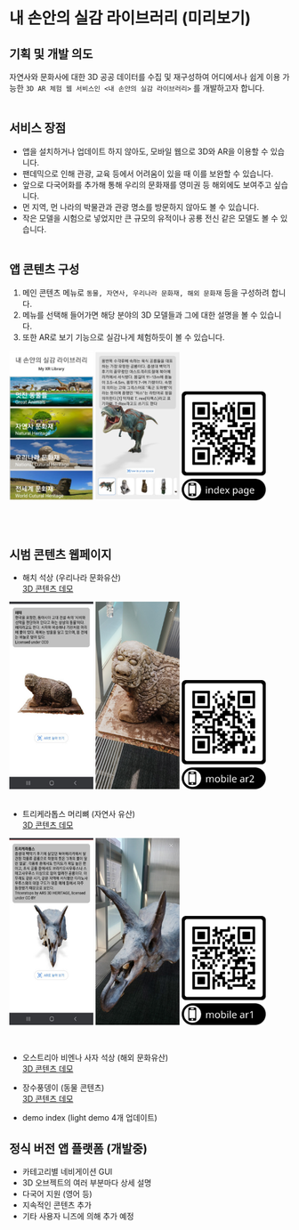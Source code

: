 # 내 손안의 실감 라이브러리 (미리보기)

## 기획 및 개발 의도
자연사와 문화사에 대한 3D 공공 데이터를 수집 및 재구성하여 어디에서나 쉽게 이용 가능한 `3D AR 체험 웹 서비스인 <내 손안의 실감 라이브러리>` 를 개발하고자 합니다.
<br><br>

## 서비스 장점
- 앱을 설치하거나 업데이트 하지 않아도, 모바일 웹으로 3D와 AR을 이용할 수 있습니다.
- 팬데믹으로 인해 관광, 교육 등에서 어려움이 있을 때 이를 보완할 수 있습니다.
- 앞으로 다국어화를 추가해 통해 우리의 문화재를 영미권 등 해외에도 보여주고 싶습니다.
- 먼 지역, 먼 나라의 박물관과 관광 명소를 방문하지 않아도 볼 수 있습니다.
- 작은 모델을 시험으로 넣었지만 큰 규모의 유적이나 공룡 전신 같은 모델도 볼 수 있습니다.
<br><br>

## 앱 콘텐츠 구성
1. 메인 콘텐츠 메뉴로 `동물, 자연사, 우리나라 문화재, 해외 문화재` 등을 구성하려 합니다.
2. 메뉴를 선택해 들어가면 해당 분야의 3D 모델들과 그에 대한 설명을 볼 수 있습니다.
3. 또한 AR로 보기 기능으로 실감나게 체험하듯이 볼 수 있습니다.
<p align="left"><img src="./screenshots/main0.jpg" width="30%">
<img src="./screenshots/navigation0.jpg" width="30%">
<img src="./demo/index_qr.png" width="30%"></p> 

</p>
<br>
<br>

## 시범 콘텐츠 웹페이지
- 해치 석상 (우리나라 문화유산) <br> 
[3D 콘텐츠 데모](https://eknim.github.io/xr-library/demo/demo2.html)   

<p align="left">
<img src="./screenshots/demo2_3d_view0.jpg" width="30%" style="border-image: url('./screenshots/demo2_3d_view0.jpg') 1 lightgray;">
<img src="./screenshots/demo2_ar_view1.jpg" width="30%"style="border-image: url('./screenshots/demo2_ar_view1.jpg') 1 lightgray;">
<img src="./demo/demo2_qr.png" width="30%">
<br>
<br>

- 트리케라톱스 머리뼈 (자연사 유산) <br> 
[3D 콘텐츠 데모](https://eknim.github.io/xr-library/demo/demo1.html) 
 
<p align="left"><img src="./screenshots/demo1_3d_view0.jpg" width="30%">
<img src="./screenshots/demo1_ar_view0.jpg" width="30%">
<img src="./demo/demo1_qr.png" width="30%">
</p>
<br>

- 오스트리아 비엔나 사자 석상 (해외 문화유산) <br> 
[3D 콘텐츠 데모](https://eknim.github.io/xr-library/demo/demo3.html)

- 장수풍뎅이 (동물 콘텐츠) <br> 
[3D 콘텐츠 데모](https://eknim.github.io/xr-library/demo/demo4.html)

- demo index (light demo 4개 업데이트)



## 정식 버전 앱 플랫폼 (개발중)
* 카테고리별 네비게이션 GUI
* 3D 오브젝트의 여러 부분마다 상세 설명
* 다국어 지원 (영어 등)
* 지속적인 콘텐츠 추가 
* 기타 사용자 니즈에 의해 추가 예정